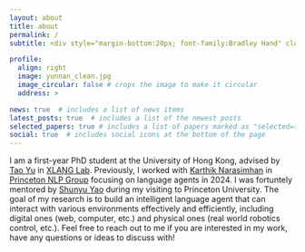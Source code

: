 ```yaml
---
layout: about
title: about
permalink: /
subtitle: <div style="margin-bottom:20px; font-family:Bradley Hand" class="motto">In me the tiger sniffs the rose</div>

profile:
  align: right
  image: yunnan_clean.jpg
  image_circular: false # crops the image to make it circular
  address: >

news: true  # includes a list of news items
latest_posts: true  # includes a list of the newest posts
selected_papers: true # includes a list of papers marked as "selected={true}"
social: true  # includes social icons at the bottom of the page
---
```


 I am a first-year PhD student at the University of Hong Kong, advised by [Tao Yu](https://taoyds.github.io/) in [XLANG Lab](https://xlang.ai/). Previously, I worked with [Karthik Narasimhan](https://www.cs.princeton.edu/~karthikn/) in [Princeton NLP Group](https://princeton-nlp.github.io/) focusing on language agents in 2024. I was fortuntely mentored by [Shunyu Yao](https://ysymyth.github.io/) during my visiting to Princeton University. The goal of my research is to build an intelligent language agent that can interact with various environments effectively and efficiently, including digital ones (web, computer, etc.) and physical ones (real world robotics control, etc.). Feel free to reach out to me if you are interested in my work, have any questions or ideas to discuss with!
